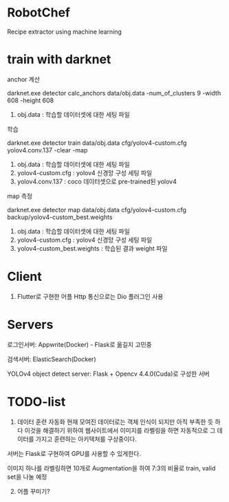 # RobotChef
Recipe extractor using machine learning

# train with darknet
anchor 계산

darknet.exe detector calc_anchors data/obj.data -num_of_clusters 9 -width 608 -height 608

1. obj.data : 학습할 데이터셋에 대한 세팅 파일

학습

darknet.exe detector train data/obj.data cfg/yolov4-custom.cfg yolov4.conv.137 -clear -map

1. obj.data : 학습할 데이터셋에 대한 세팅 파일
2. yolov4-custom.cfg : yolov4 신경망 구성 세팅 파일
3. yolov4.conv.137 : coco 데이터셋으로 pre-trained된 yolov4

map 측정

darknet.exe detector map data/obj.data cfg/yolov4-custom.cfg backup/yolov4-custom_best.weights

1. obj.data : 학습할 데이터셋에 대한 세팅 파일
2. yolov4-custom.cfg : yolov4 신경망 구성 세팅 파일
3. yolov4-custom_best.weights : 학습된 결과 weight 파일

# Client
1. Flutter로 구현한 어플 Http 통신으로는 Dio 플러그인 사용

# Servers

로그인서버: Appwrite(Docker) - Flask로 옮길지 고민중

검색서버: ElasticSearch(Docker)

YOLOv4 object detect server: Flask + Opencv 4.4.0(Cuda)로 구성한 서버

# TODO-list
1. 데이터 훈련 자동화
현재 모여진 데이터로는 객체 인식이 되지만 아직 부족한 듯 하다 이것을 해결하기 위하여
웹사이트에서 이미지를 라벨링을 하면 자동적으로 그 데이터를 가지고 훈련하는 아키텍처를 구상중이다.

서버는 Flask로 구현하여 GPU를 사용할 수 있게한다.

이미지 하나를 라벨링하면 10개로 Augmentation을 하여 7:3의 비율로 train, valid set을 나눌 예정

2. 어플 꾸미기?
